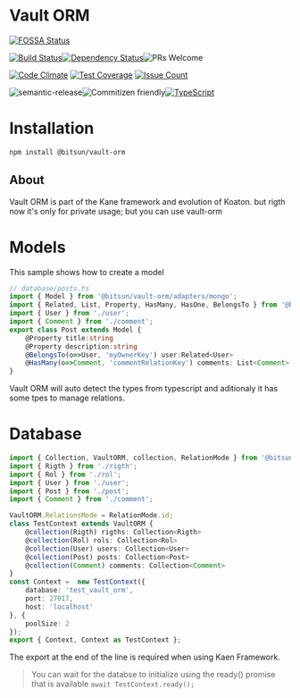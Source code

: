 # Vault ORM
[![FOSSA Status](https://app.fossa.io/api/projects/git%2Bgithub.com%2Fgerard2p%2Fnode-mce.svg?type=shield)](https://app.fossa.io/projects/git%2Bgithub.com%2Fgerard2p%2Fnode-mce?ref=badge_shield)

[![Build Status](https://img.shields.io/travis/gerard2p/vault-orm/master.svg?style=flat-square)](https://travis-ci.org/gerard2p/vault-orm)[![Dependency Status](https://david-dm.org/gerard2p/vault-orm.svg?style=flat-square)](https://david-dm.org/gerard2p/vault-orm)![PRs Welcome](https://img.shields.io/badge/PRs%20🔀-Welcome-brightgreen.svg?style=flat-square)

[![Code Climate](https://codeclimate.com/github/gerard2p/vault-orm/badges/gpa.svg?style=flat-square)](https://codeclimate.com/github/gerard2p/vault-orm?style=flat-square) [![Test Coverage](https://codeclimate.com/github/gerard2p/vault-orm/badges/coverage.svg?style=flat-square)](https://codeclimate.com/github/gerard2p/vault-orm/coverage) [![Issue Count](https://codeclimate.com/github/gerard2p/vault-orm/badges/issue_count.svg?style=flat-square)](https://codeclimate.com/github/gerard2p/vault-orm)


![semantic-release](https://img.shields.io/badge/%20%20%F0%9F%93%A6%F0%9F%9A%80-semantic--release-e10079.svg?style=flat-square)![Commitizen friendly](https://img.shields.io/badge/commitizen-friendly-brightgreen.svg?style=flat-square)[![TypeScript](https://badges.frapsoft.com/typescript/code/typescript.png?v=101&style=flat-square)](https://github.com/ellerbrock/typescript-badges/)

# Installation
```sh
npm install @bitsun/vault-orm
```

## About
Vault ORM is part of the Kane framework and evolution of Koaton. but rigth now it's only for private usage; but you can use vault-orm

# Models

This sample shows how to create a model
```typescript
// database/posts.ts
import { Model } from '@bitsun/vault-orm/adapters/mongo';
import { Related, List, Property, HasMany, HasOne, BelongsTo } from '@bitsun/vault-orm/types';
import { User } from './user';
import { Comment } from './comment';
export class Post extends Model {
	@Property title:string
	@Property description:string
	@BelongsTo(o=>User, 'myOwnerKey') user:Related<User>
	@HasMany(o=>Comment, 'commentRelationKey') comments: List<Comment>
}
```
Vault ORM will auto detect the types from typescript and aditionaly it has some tpes to manage relations.

# Database
```typescript
import { Collection, VaultORM, collection, RelationMode } from '@bitsun/vault-orm/adapters/mongo';
import { Rigth } from './rigth';
import { Rol } from './rol';
import { User } from './user';
import { Post } from './post';
import { Comment } from './comment';

VaultORM.RelationsMode = RelationMode.id;
class TestContext extends VaultORM {
	@collection(Rigth) rigths: Collection<Rigth>
	@collection(Rol) rols: Collection<Rol>
	@collection(User) users: Collection<User>
	@collection(Post) posts: Collection<Post>
	@collection(Comment) comments: Collection<Comment>
}
const Context =  new TestContext({
    database: 'test_vault_orm',
    port: 27017,
    host: 'localhost'
}, {
    poolSize: 2
});
export { Context, Context as TestContext };

```
The export at the end of the line is required when using Kaen Framework.
> You can wait for the databse to initialize using the ready() promise that is available ```await TestContext.ready(); ```
